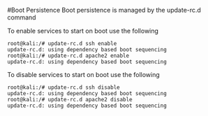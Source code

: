 #Boot Persistence
Boot persistence is managed by the update-rc.d command

To enable services to start on boot use the following
```
root@kali:/# update-rc.d ssh enable
update-rc.d: using dependency based boot sequencing
root@kali:/# update-rc.d apache2 enable
update-rc.d: using dependency based boot sequencing
```

To disable services to start on boot use the following
```
root@kali:/# update-rc.d ssh disable
update-rc.d: using dependency based boot sequencing
root@kali:/# update-rc.d apache2 disable
update-rc.d: using dependency based boot sequencing
```
